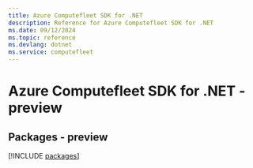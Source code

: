 ```yaml
---
title: Azure Computefleet SDK for .NET
description: Reference for Azure Computefleet SDK for .NET
ms.date: 09/12/2024
ms.topic: reference
ms.devlang: dotnet
ms.service: computefleet
---
```

# Azure Computefleet SDK for .NET - preview
## Packages - preview
[!INCLUDE [packages](computefleet-index.md)]